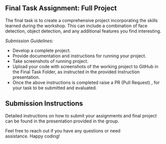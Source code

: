 ## Final Task Assignment: Full Project
The final task is to create a comprehensive project incorporating the skills learned during the workshop. This can include a combination of face detection, object detection, and any additional features you find interesting.

*Submission Guidelines:*
- Develop a complete project.
- Provide documentation and instructions for running your project.
- Take screenshots of running project.
- Upload your code with screenshots of the working project to GitHub in the Final Task Folder, as instructed in the provided Instruction presentation.
- Once the above instructions is completed raise a PR (Pull Request) , for your task to be submitted and evaluated.

## Submission Instructions
Detailed instructions on how to submit your assignments and final project can be found in the presentation provided in the group.

Feel free to reach out if you have any questions or need assistance. Happy coding!

